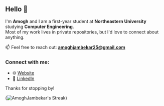 ## Hello 👋

I'm **Amogh** and I am a first-year student at **Northeastern University** studying **Computer Engineering**.  
Most of my work lives in private repositories, but I'd love to connect about anything.

📫 Feel free to reach out: **amoghjambekar25@gmail.com**


### Connect with me:
- 🌐 [Website](https://amoghj.netlify.app/)
- 💼 [LinkedIn](https://www.linkedin.com/in/amoghjambekar)

Thanks for stopping by!

(![AmoghJambekar's Streak](https://github-readme-streak-stats.herokuapp.com/?user=AmoghJambekar&theme=highcontrast&hide_border=true))  


